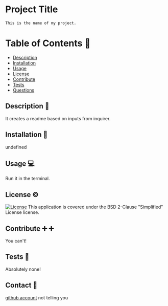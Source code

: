 # Project Title
    This is the name of my project.

  # Table of Contents :book:
  - [Description](#description)
  - [Installation](#installation)
  - [Usage](#usage)
  - [License](#license)
  - [Contribute](#contribute)
  - [Tests](#tests)
  - [Questions](#questions)

  ## Description <a id="description"></a> :page_facing_up:
  It creates a readme based on inputs from inquirer.

  ## Installation <a id="installation"></a> :floppy_disk:
  undefined
  
  ## Usage <a id="usage"></a> :computer:
  Run it in the terminal.

  ## License <a id="license"></a> :copyright:
  [![License](https://img.shields.io/badge/License-BSD%202--Clause-orange.svg)](https://opensource.org/licenses/BSD-2-Clause)
  This application is covered under the BSD 2-Clause "Simplified" License license. 


  ## Contribute <a id="contribute"></a> :heavy_plus_sign: :heavy_plus_sign:
  You can't!

  ## Tests <a id="tests"></a> :microscope:
  Absolutely none!

  ## Contact <a id="questions"></a> :email:
  [github account](https://github.com/brians-123)
  not telling you
  
  